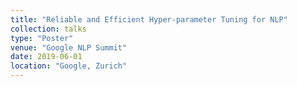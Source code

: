 ```yaml
---
title: "Reliable and Efficient Hyper-parameter Tuning for NLP"
collection: talks
type: "Poster"
venue: "Google NLP Summit"
date: 2019-06-01
location: "Google, Zurich"
---
```


